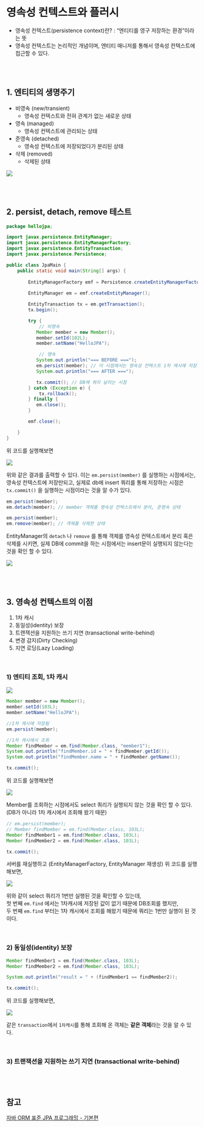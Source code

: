 # 영속성 컨텍스트와 플러시
* 영속성 컨텍스트(persistence context)란? : “엔티티를 영구 저장하는 환경”이라는 뜻 
* 영속성 컨텍스트는 논리적인 개념이며, 엔티티 매니저를 통해서 영속성 컨텍스트에 접근할 수 있다.


<br><br>


## 1. 엔티티의 생명주기

* 비영속 (new/transient)
   * 영속성 컨텍스트와 전혀 관계가 없는 새로운 상태
* 영속 (managed)
  * 영속성 컨텍스트에 관리되는 상태
* 준영속 (detached)
  * 영속성 컨텍스트에 저장되었다가 분리된 상태
* 삭제 (removed)
  * 삭제된 상태

![](imgs/persistence-context/2021-12-25-04-23-32.png)


<br><br>


## 2. persist, detach, remove 테스트

```java
package hellojpa;

import javax.persistence.EntityManager;
import javax.persistence.EntityManagerFactory;
import javax.persistence.EntityTransaction;
import javax.persistence.Persistence;

public class JpaMain {
    public static void main(String[] args) {
        
        EntityManagerFactory emf = Persistence.createEntityManagerFactory("hello");
        
        EntityManager em = emf.createEntityManager();

        EntityTransaction tx = em.getTransaction();
        tx.begin();

        try {
            // 비영속
           Member member = new Member();
           member.setId(102L);
           member.setName("HelloJPA");

            // 영속
           System.out.println("=== BEFORE ===");
           em.persist(member); // 이 시점에서는 영속성 컨텍스트 1차 캐시에 저장만 되고, DB에 쿼리는 날리지 않은 상태
           System.out.println("=== AFTER ===");

           tx.commit(); // DB에 쿼리 날리는 시점
        } catch (Exception e) {
            tx.rollback();
        } finally {
           em.close(); 
        }

        emf.close();

    }
}
```

위 코드를 실행해보면

![](imgs/persistence-context/2021-12-25-04-32-10.png)

위와 같은 결과를 출력할 수 있다. 이는 `em.persist(member)` 를 실행하는 시점에서는, 영속성 컨텍스트에 저장만되고, 실제로 db에 insert 쿼리를 통해 저장하는 시점은 `tx.commit()` 을 실행하는 시점이라는 것을 알 수가 있다.

```java
em.persist(member);
em.detach(member); // member 객체를 영속성 컨텍스트에서 분리, 준영속 상태
```
```java
em.persist(member);
em.remove(member); // 객체를 삭제한 상태
```
EntityManager의 `detach` 나 `remove` 를 통해 객체를 영속성 컨텍스트에서 분리 혹은 삭제를 시키면, 실제 DB에 commit을 하는 시점에서는 insert문이 실행되지 않는다는 것을 확인 할 수 있다.

![](imgs/persistence-context/2021-12-25-04-43-28.png)


<br><br>


## 3. 영속성 컨텍스트의 이점

1. 1차 캐시
2. 동일성(identity) 보장
3. 트랜잭션을 지원하는 쓰기 지연 (transactional write-behind)
4. 변경 감지(Dirty Checking)
5. 지연 로딩(Lazy Loading)

<br>

### 1) 엔티티 조회, 1차 캐시

![](imgs/persistence-context/2021-12-25-05-11-02.png)

```java
Member member = new Member();
member.setId(103L);
member.setName("HelloJPA");

//1차 캐시에 저장됨
em.persist(member);

//1차 캐시에서 조회
Member findMember = em.find(Member.class, "member1");
System.out.println("findMember.id = " + findMember.getId());
System.out.println("findMember.name = " + findMember.getName());

tx.commit();
```

위 코드를 실행해보면

![](imgs/persistence-context/2021-12-25-05-17-47.png)

Member를 조회하는 시점에서도 select 쿼리가 실행되지 않는 것을 확인 할 수 있다.   
(DB가 아니라 1차 캐시에서 조회해 왔기 때문)

```java
// em.persist(member);
// Member findMember = em.find(Member.class, 103L);
Member findMember1 = em.find(Member.class, 103L);
Member findMember2 = em.find(Member.class, 103L);

tx.commit();
```

서버를 재실행하고 (EntityManagerFactory, EntityManager 재생성) 위 코드를 실행해보면,

![](imgs/persistence-context/2021-12-25-05-28-26.png)

위와 같이 select 쿼리가 1번만 실행된 것을 확인할 수 있는데,  
첫 번째 `em.find` 에서는 1차캐시에 저장된 값이 없기 때문에 DB조회를 했지만,  
두 번째 `em.find` 부터는 1차 캐시에서 조회를 해왔기 때문에 쿼리는 1번만 실행이 된 것이다.

<br>

### 2) 동일성(identity) 보장

```java
Member findMember1 = em.find(Member.class, 103L);
Member findMember2 = em.find(Member.class, 103L);

System.out.println("result = " + (findMember1 == findMember2));

tx.commit();

```

위 코드를 실행해보면,

![](imgs/persistence-context/2021-12-25-16-55-22.png)

같은 `transaction`에서 `1차캐시`를 통해 조회해 온 객체는 **같은 객체**라는 것을 알 수 있다.

<br>

### 3) 트랜잭션을 지원하는 쓰기 지연 (transactional write-behind)

<br><br>

## 참고
[자바 ORM 표준 JPA 프로그래밍 - 기본편](https://www.inflearn.com/course/ORM-JPA-Basic)